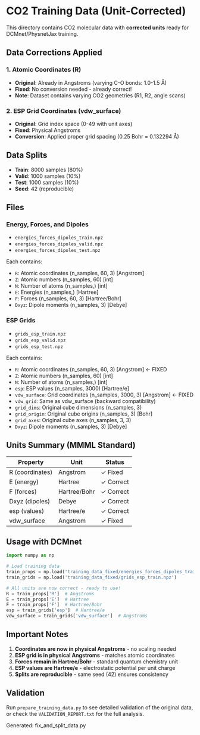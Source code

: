 # CO2 Training Data (Unit-Corrected)

This directory contains CO2 molecular data with **corrected units** ready for DCMnet/PhysnetJax training.

## Data Corrections Applied

### 1. Atomic Coordinates (R)
- **Original**: Already in Angstroms (varying C-O bonds: 1.0-1.5 Å)
- **Fixed**: No conversion needed - already correct!
- **Note**: Dataset contains varying CO2 geometries (R1, R2, angle scans)

### 2. ESP Grid Coordinates (vdw_surface)
- **Original**: Grid index space (0-49 with unit axes)
- **Fixed**: Physical Angstroms
- **Conversion**: Applied proper grid spacing (0.25 Bohr = 0.132294 Å)

## Data Splits

- **Train**: 8000 samples (80%)
- **Valid**: 1000 samples (10%)
- **Test**: 1000 samples (10%)
- **Seed**: 42 (reproducible)

## Files

### Energy, Forces, and Dipoles
- `energies_forces_dipoles_train.npz`
- `energies_forces_dipoles_valid.npz`
- `energies_forces_dipoles_test.npz`

Each contains:
- `R`: Atomic coordinates (n_samples, 60, 3) [Angstrom]
- `Z`: Atomic numbers (n_samples, 60) [int]
- `N`: Number of atoms (n_samples,) [int]
- `E`: Energies (n_samples,) [Hartree]
- `F`: Forces (n_samples, 60, 3) [Hartree/Bohr]
- `Dxyz`: Dipole moments (n_samples, 3) [Debye]

### ESP Grids
- `grids_esp_train.npz`
- `grids_esp_valid.npz`
- `grids_esp_test.npz`

Each contains:
- `R`: Atomic coordinates (n_samples, 60, 3) [Angstrom] ← FIXED
- `Z`: Atomic numbers (n_samples, 60) [int]
- `N`: Number of atoms (n_samples,) [int]
- `esp`: ESP values (n_samples, 3000) [Hartree/e]
- `vdw_surface`: Grid coordinates (n_samples, 3000, 3) [Angstrom] ← FIXED
- `vdw_grid`: Same as vdw_surface (backward compatibility)
- `grid_dims`: Original cube dimensions (n_samples, 3)
- `grid_origin`: Original cube origins (n_samples, 3) [Bohr]
- `grid_axes`: Original cube axes (n_samples, 3, 3)
- `Dxyz`: Dipole moments (n_samples, 3) [Debye]

## Units Summary (MMML Standard)

| Property | Unit | Status |
|----------|------|--------|
| R (coordinates) | Angstrom | ✓ Fixed |
| E (energy) | Hartree | ✓ Correct |
| F (forces) | Hartree/Bohr | ✓ Correct |
| Dxyz (dipoles) | Debye | ✓ Correct |
| esp (values) | Hartree/e | ✓ Correct |
| vdw_surface | Angstrom | ✓ Fixed |

## Usage with DCMnet

```python
import numpy as np

# Load training data
train_props = np.load('training_data_fixed/energies_forces_dipoles_train.npz')
train_grids = np.load('training_data_fixed/grids_esp_train.npz')

# All units are now correct - ready to use!
R = train_props['R']  # Angstroms
E = train_props['E']  # Hartree
F = train_props['F']  # Hartree/Bohr
esp = train_grids['esp']  # Hartree/e
vdw_surface = train_grids['vdw_surface']  # Angstroms
```

## Important Notes

1. **Coordinates are now in physical Angstroms** - no scaling needed
2. **ESP grid is in physical Angstroms** - matches atomic coordinates
3. **Forces remain in Hartree/Bohr** - standard quantum chemistry unit
4. **ESP values are Hartree/e** - electrostatic potential per unit charge
5. **Splits are reproducible** - same seed (42) ensures consistency

## Validation

Run `prepare_training_data.py` to see detailed validation of the original data,
or check the `VALIDATION_REPORT.txt` for the full analysis.

Generated: fix_and_split_data.py
